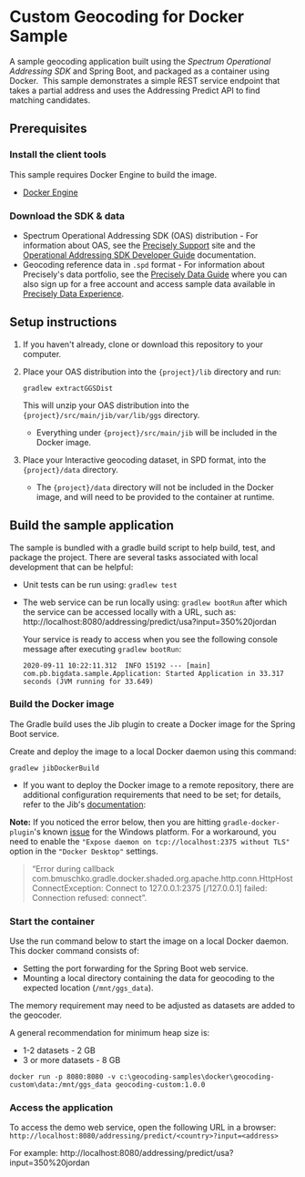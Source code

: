 # Custom Geocoding for Docker Sample

A sample geocoding application built using the *Spectrum Operational Addressing SDK* and Spring Boot, and packaged as a container using Docker.  This sample demonstrates a simple REST service endpoint that takes a partial address and uses the Addressing Predict API to find matching candidates.

## Prerequisites
### Install the client tools
This sample requires Docker Engine to build the image. 
   * [Docker Engine](https://docs.docker.com/engine/install/)     

### Download the SDK & data
   * Spectrum Operational Addressing SDK (OAS) distribution - For information about OAS, see the [Precisely Support](https://support.precisely.com/) site and the [Operational Addressing SDK Developer Guide](https://docs.precisely.com/docs/sftw/ggs/5.0/en/webhelp/index.html#GlobalGeocodingGuide/source/LandingPageForHelp_GGS.html) documentation.
   * Geocoding reference data in `.spd` format -  For information about Precisely's data portfolio, see the [Precisely Data Guide](https://dataguide.precisely.com/) where you can also sign up for a free account and access sample data available in [Precisely Data Experience](https://data.precisely.com/).

## Setup instructions
1. If you haven't already, clone or download this repository to your computer.
2.  Place your OAS distribution into the `{project}/lib` directory and run:
        
        gradlew extractGGSDist

    This will unzip your OAS distribution into the `{project}/src/main/jib/var/lib/ggs` directory.
    * Everything under `{project}/src/main/jib` will be included in the Docker image.
3. Place your Interactive geocoding dataset, in SPD format, into the `{project}/data` directory.
    * The `{project}/data` directory will not be included in the Docker image, and will need to be provided to the container at runtime.

## Build the sample application
The sample is bundled with a gradle build script to help build, test, and package the project. There are several tasks associated with local development that can be helpful:
* Unit tests can be run using: `gradlew test`
* The web service can be run locally using: `gradlew bootRun` after which the service can be accessed locally with a URL, such as: http://localhost:8080/addressing/predict/usa?input=350%20jordan 
    

  Your service is ready to access when you see the following console message after executing `gradlew bootRun`:
  ```
  2020-09-11 10:22:11.312  INFO 15192 --- [main] com.pb.bigdata.sample.Application: Started Application in 33.317 seconds (JVM running for 33.649)
  ```  
### Build the Docker image
The Gradle build uses the Jib plugin to create a Docker image for the Spring Boot service.

Create and deploy the image to a local Docker daemon using this command:
```
gradlew jibDockerBuild
```
* If you want to deploy the Docker image to a remote repository, there are additional configuration requirements that need to be set; for details, refer to the Jib's [documentation](https://github.com/GoogleContainerTools/jib/tree/master/jib-gradle-plugin#Configuration):

**Note:** If you noticed the error below, then you are hitting `gradle-docker-plugin`'s known [issue](https://github.com/bmuschko/gradle-docker-plugin/issues/769) for the Windows platform. For a workaround, you need to enable the `"Expose daemon on tcp://localhost:2375 without TLS"` option in the `"Docker Desktop"` settings.

  > “Error during callback
com.bmuschko.gradle.docker.shaded.org.apache.http.conn.HttpHostConnectException: Connect to 127.0.0.1:2375 [/127.0.0.1] failed: Connection refused: connect”.
    
### Start the container
Use the run command below to start the image on a local Docker daemon. This docker command consists of:
* Setting the port forwarding for the Spring Boot web service.
* Mounting a local directory containing the data for geocoding to the expected location (`/mnt/ggs_data`).

The memory requirement may need to be adjusted as datasets are added to the geocoder. 

A general recommendation for minimum heap size is:
   - 1-2 datasets - 2 GB
   - 3 or more datasets - 8 GB 
``` 
docker run -p 8080:8080 -v c:\geocoding-samples\docker\geocoding-custom\data:/mnt/ggs_data geocoding-custom:1.0.0
```
### Access the application
 To access the demo web service, open the following URL in a browser: 
 `http://localhost:8080/addressing/predict/<country>?input=<address>` 
 
For example:
    http://localhost:8080/addressing/predict/usa?input=350%20jordan 
 
 